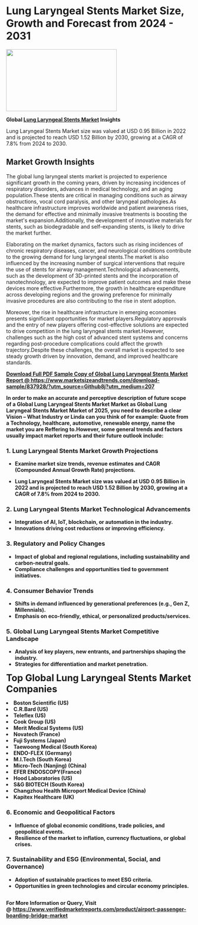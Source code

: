 <H1>Lung Laryngeal Stents Market Size, Growth and Forecast from 2024 - 2031</H1><img class="aligncenter size-medium wp-image-584254" src="https://thirdeyenews.in/wp-content/uploads/2024/09/Global-Market-Research-300x168.jpeg" alt="" width="300" height="168" /><p><strong>Global&nbsp;<a href="https://www.marketsizeandtrends.com/download-sample/837928/?utm_source=Github8j?utm_medium=207">Lung Laryngeal Stents Market</a> Insights</strong></p><p>Lung Laryngeal Stents Market size was valued at USD 0.95 Billion in 2022 and is projected to reach USD 1.52 Billion by 2030, growing at a CAGR of 7.8% from 2024 to 2030.</p><p><h2>Market Growth Insights</h2> <p>The global lung laryngeal stents market is projected to experience significant growth in the coming years, driven by increasing incidences of respiratory disorders, advances in medical technology, and an aging population.These stents are critical in managing conditions such as airway obstructions, vocal cord paralysis, and other laryngeal pathologies.As healthcare infrastructure improves worldwide and patient awareness rises, the demand for effective and minimally invasive treatments is boosting the market's expansion.Additionally, the development of innovative materials for stents, such as biodegradable and self-expanding stents, is likely to drive the market further.</p> <p><strong><a href="#"></a></strong></p> <p>Elaborating on the market dynamics, factors such as rising incidences of chronic respiratory diseases, cancer, and neurological conditions contribute to the growing demand for lung laryngeal stents.The market is also influenced by the increasing number of surgical interventions that require the use of stents for airway management.Technological advancements, such as the development of 3D-printed stents and the incorporation of nanotechnology, are expected to improve patient outcomes and make these devices more effective.Furthermore, the growth in healthcare expenditure across developing regions and the growing preference for minimally invasive procedures are also contributing to the rise in stent adoption.</p> <p>Moreover, the rise in healthcare infrastructure in emerging economies presents significant opportunities for market players.Regulatory approvals and the entry of new players offering cost-effective solutions are expected to drive competition in the lung laryngeal stents market.However, challenges such as the high cost of advanced stent systems and concerns regarding post-procedure complications could affect the growth trajectory.Despite these challenges, the overall market is expected to see steady growth driven by innovation, demand, and improved healthcare standards.</p> <p><strong><a href="#"></p><p><span class=""><strong>Download Full PDF Sample Copy of Global Lung Laryngeal Stents Market Report</strong> @ <a href="https://www.marketsizeandtrends.com/download-sample/837928/?utm_source=Github8j?utm_medium=207" target="_blank">https://www.marketsizeandtrends.com/download-sample/837928/?utm_source=Github8j?utm_medium=207</a></span></p><p>In order to make an accurate and perceptive description of future scope of a Global&nbsp;Lung Laryngeal Stents Market Market as Global&nbsp;Lung Laryngeal Stents Market Market of 2025, you need to describe a clear Vision &ndash; What Industry or Linda can you think of for example: Quote from a Technology, healthcare, automotive, renewable energy, name the market you are Reffering to.However, some general trends and factors usually impact market reports and their future outlook include:</p><h3>1.&nbsp;<strong>Lung Laryngeal Stents Market Growth Projections</strong></h3><ul><li>Examine market size trends, revenue estimates and CAGR (Compounded Annual Growth Rate) projections.</li><li><p>Lung Laryngeal Stents Market size was valued at USD 0.95 Billion in 2022 and is projected to reach USD 1.52 Billion by 2030, growing at a CAGR of 7.8% from 2024 to 2030.</p></li></ul><h3>2.&nbsp;<strong>Lung Laryngeal Stents Market Technological Advancements</strong></h3><ul><li>Integration of AI, IoT, blockchain, or automation in the industry.</li><li>Innovations driving cost reductions or improving efficiency.</li></ul><h3>3.&nbsp;<strong>Regulatory and Policy Changes</strong></h3><ul><li>Impact of global and regional regulations, including sustainability and carbon-neutral goals.</li><li>Compliance challenges and opportunities tied to government initiatives.</li></ul><h3>4.&nbsp;<strong>Consumer Behavior Trends</strong></h3><ul><li>Shifts in demand influenced by generational preferences (e.g., Gen Z, Millennials).</li><li>Emphasis on eco-friendly, ethical, or personalized products/services.</li></ul><h3>5.&nbsp;<strong>Global Lung Laryngeal Stents Market Competitive Landscape</strong></h3><ul><li>Analysis of key players, new entrants, and partnerships shaping the industry.</li><li>Strategies for differentiation and market penetration.</li></ul><p data-pm-slice="1 1 []"><span style="color: inherit; font-family: inherit; font-size: 25px;">Top Global Lung Laryngeal Stents Market Companies</span></p><div class="" data-test-id=""><p><li>Boston Scientific (US)</li><li> C.R.Bard (US)</li><li> Teleflex (US)</li><li> Cook Group (US)</li><li> Merit Medical Systems (US)</li><li> Novatech (France)</li><li> Fuji Systems (Japan)</li><li> Taewoong Medical (South Korea)</li><li> ENDO-FLEX (Germany)</li><li> M.I.Tech (South Korea)</li><li> Micro-Tech (Nanjing) (China)</li><li> EFER ENDOSCOPY(France)</li><li> Hood Laboratories (US)</li><li> S&G BIOTECH (South Korea)</li><li> Changzhou Health Microport Medical Device (China)</li><li> Kapitex Healthcare (UK)</li></p></div><h3>6.&nbsp;<strong>Economic and Geopolitical Factors</strong></h3><ul><li>Influence of global economic conditions, trade policies, and geopolitical events.</li><li>Resilience of the market to inflation, currency fluctuations, or global crises.</li></ul><h3>7.&nbsp;<strong>Sustainability and ESG (Environmental, Social, and Governance)</strong></h3><ul><li>Adoption of sustainable practices to meet ESG criteria.</li><li>Opportunities in green technologies and circular economy principles.</li></ul><h2><strong style="font-size: 14px;">For More Information or Query, Visit @&nbsp;</strong><a style="background-color: #ffffff; font-size: 14px;" href="https://www.marketsizeandtrends.com/report/lung-laryngeal-stents-market/" target="_blank">https://www.verifiedmarketreports.com/product/airport-passenger-boarding-bridge-market</a></h2>